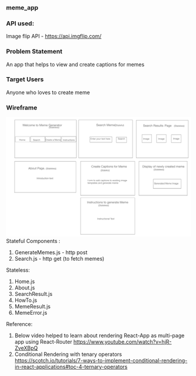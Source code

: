 ### meme_app
### API used:

Image flip API - https://api.imgflip.com/

### Problem Statement

An app that helps to view and create captions for memes

### Target Users

Anyone who loves to create meme 

### Wireframe
![wireframe](./meme_app/wireframe/MemeAppWireframe.png)
Stateful Components :
1. GenerateMemes.js -  http post 
2. Search.js - http get (to fetch memes)

Stateless:
1. Home.js
2. About.js
2. SearchResult.js
3. HowTo.js
4. MemeResult.js
5. MemeError.js

Reference:
1. Below video helped to learn about rendering React-App as multi-page app using React-Router
   https://www.youtube.com/watch?v=hjR-ZveXBpQ
2. Conditional Rendering with tenary operators
   https://scotch.io/tutorials/7-ways-to-implement-conditional-rendering-in-react-applications#toc-4-ternary-operators 




